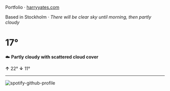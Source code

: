 Portfolio · [harryyates.com](https://harryyates.com)

<!-- WEATHER_START -->
Based in Stockholm · *There will be clear sky until morning, then partly cloudy*

# 17°
☁️ **Partly cloudy with scattered cloud cover**

**↑** 22° **↓** 11°

---
<!-- WEATHER_END -->

<p align="left">
  <a>
    <img src="https://spotify-github-profile.kittinanx.com/api/view?uid=bigbello&cover_image=true&theme=natemoo-re&show_offline=true&background_color=121212&interchange=false&bar_color=53b14f&bar_color_cover=false" alt="spotify-github-profile">
  </a>
</p>